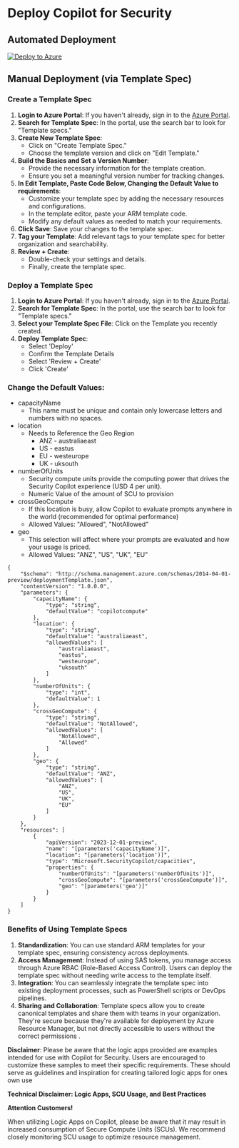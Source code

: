 # Deploy Copilot for Security

## Automated Deployment
[![Deploy to Azure](https://aka.ms/deploytoazurebutton)](https://portal.azure.com/#create/Microsoft.Template/uri/https%3A%2F%2Fraw.githubusercontent.com%2FAntoPorter%2FCopilotForSecurity%2Fmain%2FTemplateSpec%2Fazuredeploy.json)


## Manual Deployment (via Template Spec)

### Create a Template Spec
1. **Login to Azure Portal**: If you haven't already, sign in to the [Azure Portal](https://portal.azure.com/).
2. **Search for Template Spec**: In the portal, use the search bar to look for "Template specs."
3. **Create New Template Spec**:
   - Click on "Create Template Spec."
   - Choose the template version and click on "Edit Template."
4. **Build the Basics and Set a Version Number**:
   - Provide the necessary information for the template creation.
   - Ensure you set a meaningful version number for tracking changes.
6. **In Edit Template, Paste Code Below, Changing the Default Value to requirements**:
   - Customize your template spec by adding the necessary resources and configurations.
   - In the template editor, paste your ARM template code.
   - Modify any default values as needed to match your requirements.
7. **Click Save**: Save your changes to the template spec.
8. **Tag your Template**: Add relevant tags to your template spec for better organization and searchability.
9. **Review + Create**:
   - Double-check your settings and details.
   - Finally, create the template spec.

### Deploy a Template Spec
1. **Login to Azure Portal**: If you haven't already, sign in to the [Azure Portal](https://portal.azure.com/).
2. **Search for Template Spec**: In the portal, use the search bar to look for "Template specs."
3. **Select your Template Spec File**: Click on the Template you recently created.
4. **Deploy Template Spec**:
   - Select 'Deploy'
   - Confirm the Template Details
   - Select 'Review + Create'
   - Click 'Create'

### Change the Default Values:
- capacityName
  - This name must be unique and contain only lowercase letters and numbers with no spaces.
- location
  - Needs to Reference the Geo Region
     - ANZ - australiaeast
     - US - eastus
     - EU - westeurope
     - UK - uksouth
- numberOfUnits
  - Security compute units provide the computing power that drives the Security Copilot experience (USD 4 per unit).
  - Numeric Value of the amount of SCU to provision
- crossGeoCompute
  - If this location is busy, allow Copilot to evaluate prompts anywhere in the world (recommended for optimal performance)
  - Allowed Values: "Allowed", "NotAllowed"
- geo
  - This selection will affect where your prompts are evaluated and how your usage is priced.
  - Allowed Values: "ANZ", "US", "UK", "EU"

```
{
    "$schema": "http://schema.management.azure.com/schemas/2014-04-01-preview/deploymentTemplate.json",
    "contentVersion": "1.0.0.0",
    "parameters": {
        "capacityName": {
            "type": "string",
            "defaultValue": "copilotcompute"
        },
        "location": {
            "type": "string",
            "defaultValue": "australiaeast",
            "allowedValues": [
                "australiaeast",
                "eastus",
                "westeurope",
                "uksouth"
            ]
        },
        "numberOfUnits": {
            "type": "int",
            "defaultValue": 1
        },
        "crossGeoCompute": {
            "type": "string",
            "defaultValue": "NotAllowed",
            "allowedValues": [
                "NotAllowed",
                "Allowed"
            ]
        },
        "geo": {
            "type": "string",
            "defaultValue": "ANZ",
            "allowedValues": [
                "ANZ",
                "US",
                "UK",
                "EU"
            ]
        }
    },
    "resources": [
        {
            "apiVersion": "2023-12-01-preview",
            "name": "[parameters('capacityName')]",
            "location": "[parameters('location')]",
            "type": "Microsoft.SecurityCopilot/capacities",
            "properties": {
                "numberOfUnits": "[parameters('numberOfUnits')]",
                "crossGeoCompute": "[parameters('crossGeoCompute')]",
                "geo": "[parameters('geo')]"
            }
        }
    ]
}
```

### Benefits of Using Template Specs
1. **Standardization**: You can use standard ARM templates for your template spec, ensuring consistency across deployments.
2. **Access Management**: Instead of using SAS tokens, you manage access through Azure RBAC (Role-Based Access Control). Users can deploy the template spec without needing write access to the template itself.
3. **Integration**: You can seamlessly integrate the template spec into existing deployment processes, such as PowerShell scripts or DevOps pipelines.
4. **Sharing and Collaboration**: Template specs allow you to create canonical templates and share them with teams in your organization. They're secure because they're available for deployment by Azure Resource Manager, but not directly accessible to users without the correct permissions .


**Disclaimer**: Please be aware that the logic apps provided are examples intended for use with Copilot for Security. Users are encouraged to customize these samples to meet their specific requirements. These should serve as guidelines and inspiration for creating tailored logic apps for ones own use

**Technical Disclaimer: Logic Apps, SCU Usage, and Best Practices**

**Attention Customers!**

When utilizing Logic Apps on Copilot, please be aware that it may result in increased consumption of Secure Compute Units (SCUs). We recommend closely monitoring SCU usage to optimize resource management.
